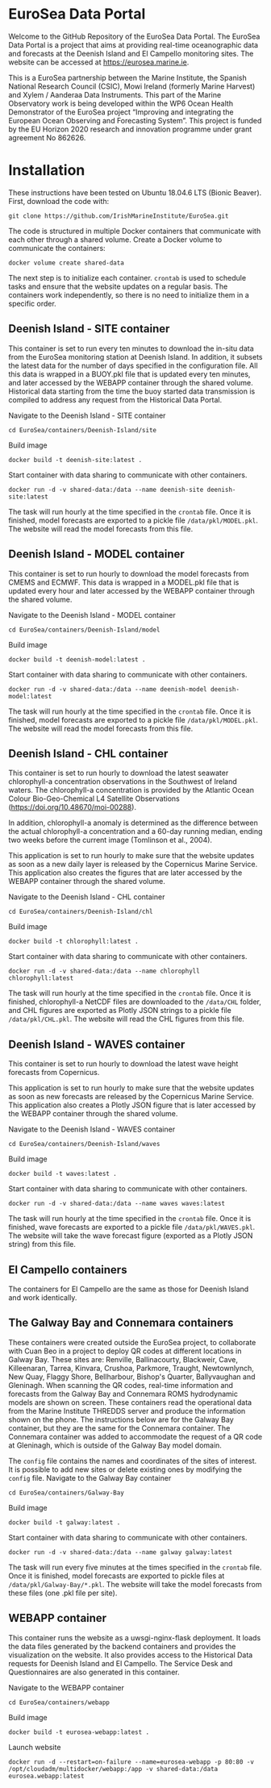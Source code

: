 # EuroSea Data Portal

Welcome to the GitHub Repository of the EuroSea Data Portal. The EuroSea Data Portal is a project that aims at providing real-time oceanographic data and forecasts at the Deenish Island and El Campello monitoring sites. The website can be accessed at https://eurosea.marine.ie. 

This is a EuroSea partnership between the Marine Institute, the Spanish National Research Council (CSIC), Mowi Ireland (formerly Marine Harvest) and Xylem / Aanderaa Data Instruments. This part of the Marine Observatory work is being developed within the WP6 Ocean Health Demonstrator of the EuroSea project “Improving and integrating the European Ocean Observing and Forecasting System”. This project is funded by the EU Horizon 2020 research and innovation programme under grant agreement No 862626.

# Installation

These instructions have been tested on Ubuntu 18.04.6 LTS (Bionic Beaver). First, download the code with: 

```
git clone https://github.com/IrishMarineInstitute/EuroSea.git
```

The code is structured in multiple Docker containers that communicate with each other through a shared volume. Create a Docker volume to communicate the containers:

```
docker volume create shared-data
```

The next step is to initialize each container. ``` crontab ``` is used to schedule tasks and ensure that the website updates on a regular basis. The containers work independently, so there is no need to initialize them in a specific order.

## Deenish Island - SITE container

This container is set to run every ten minutes to download the in-situ data from the EuroSea monitoring station at Deenish Island. In addition, it subsets the latest data
for the number of days specified in the configuration file. All this data is wrapped in a BUOY.pkl file that is updated every ten minutes, and later accessed by the WEBAPP container through the shared volume. Historical data starting from the time the buoy started data transmission is compiled to address any request from the Historical Data Portal.
   
Navigate to the Deenish Island - SITE container
```
cd EuroSea/containers/Deenish-Island/site
```

Build image
```
docker build -t deenish-site:latest .
```

Start container with data sharing to communicate with other containers.
```
docker run -d -v shared-data:/data --name deenish-site deenish-site:latest
```
 
The task will run hourly at the time specified in the ```crontab``` file. Once it is finished, model forecasts are exported to a pickle file ```/data/pkl/MODEL.pkl```. The website will read the model forecasts from this file. 

## Deenish Island - MODEL container

This container is set to run hourly to download the model forecasts from CMEMS and ECMWF. This data is wrapped in a MODEL.pkl file that is updated every hour and later accessed by the WEBAPP container through the shared volume.
   
Navigate to the Deenish Island - MODEL container
```
cd EuroSea/containers/Deenish-Island/model
```

Build image
```
docker build -t deenish-model:latest .
```

Start container with data sharing to communicate with other containers.
```
docker run -d -v shared-data:/data --name deenish-model deenish-model:latest
```
 
The task will run hourly at the time specified in the ```crontab``` file. Once it is finished, model forecasts are exported to a pickle file ```/data/pkl/MODEL.pkl```. The website will read the model forecasts from this file. 

## Deenish Island - CHL container

This container is set to run hourly to download the latest seawater chlorophyll-a concentration observations in the Southwest of Ireland waters. The chlorophyll-a 
concentration is provided by the Atlantic Ocean Colour Bio-Geo-Chemical L4 Satellite Observations (https://doi.org/10.48670/moi-00288).
   
In addition, chlorophyll-a anomaly is determined as the difference between the actual chlorophyll-a concentration and a 60-day running median, ending two weeks before the current image (Tomlinson et al., 2004).

This application is set to run hourly to make sure that the website updates as soon as a new daily layer is released by the Copernicus Marine Service. This application also creates the figures that are later accessed by the WEBAPP container through the shared volume.

Navigate to the Deenish Island - CHL container
```
cd EuroSea/containers/Deenish-Island/chl
```

Build image
```
docker build -t chlorophyll:latest .
```

Start container with data sharing to communicate with other containers.
```
docker run -d -v shared-data:/data --name chlorophyll chlorophyll:latest
```

The task will run hourly at the time specified in the ```crontab``` file. Once it is finished, chlorophyll-a NetCDF files are downloaded to the ```/data/CHL``` folder, and CHL figures are exported as Plotly JSON strings to a pickle file  ```/data/pkl/CHL.pkl```. The website will read the CHL figures from this file. 

## Deenish Island - WAVES container

This container is set to run hourly to download the latest wave height forecasts from Copernicus.
   
This application is set to run hourly to make sure that the website updates as soon as new forecasts are released by the Copernicus Marine Service. This application also creates a Plotly JSON figure that is later accessed by the WEBAPP container through the shared volume.

Navigate to the Deenish Island - WAVES container
```
cd EuroSea/containers/Deenish-Island/waves
```

Build image
```
docker build -t waves:latest .
```

Start container with data sharing to communicate with other containers.
```
docker run -d -v shared-data:/data --name waves waves:latest
```
 
The task will run hourly at the time specified in the ```crontab``` file. Once it is finished, wave forecasts are exported to a pickle file ```/data/pkl/WAVES.pkl```. The website will take the wave forecast figure (exported as a Plotly JSON string) from this file. 

## El Campello containers

The containers for El Campello are the same as those for Deenish Island and work identically. 

## The Galway Bay and Connemara containers

These containers were created outside the EuroSea project, to collaborate with Cuan Beo in a project to deploy QR codes at different locations in Galway Bay. These sites are: Renville, Ballinacourty, Blackweir, Cave, Killeenaran, Tarrea, Kinvara, Crushoa, Parkmore, Traught, Newtownlynch, New Quay, Flaggy Shore, Bellharbour, Bishop's Quarter, Ballyvaughan and Gleninagh. When scanning the QR codes, real-time information and forecasts from the Galway Bay and Connemara ROMS hydrodynamic models are shown on screen. These containers read the operational data from the Marine Institute THREDDS server and produce the information shown on the phone. The instructions below are for the Galway Bay container, but they are the same for the Connemara container. The Connemara container was added to accommodate the request of a QR code at Gleninagh, which is outside of the Galway Bay model domain.

The ```config``` file contains the names and coordinates of the sites of interest. It is possible to add new sites or delete existing ones by modifying the ```config``` file. Navigate to the Galway Bay container
```
cd EuroSea/containers/Galway-Bay
```

Build image
```
docker build -t galway:latest .
```

Start container with data sharing to communicate with other containers.
```
docker run -d -v shared-data:/data --name galway galway:latest
```
 
The task will run every five minutes at the times specified in the ```crontab``` file. Once it is finished, model forecasts are exported to pickle files at ```/data/pkl/Galway-Bay/*.pkl```. The website will take the model forecasts from these files (one .pkl file per site). 

## WEBAPP container

This container runs the website as a uwsgi-nginx-flask deployment. It loads the data files generated by the backend containers and provides the visualization on the website. It also provides access to the Historical Data requests for Deenish Island and El Campello. The Service Desk and Questionnaires are also generated in this container.

Navigate to the WEBAPP container
```
cd EuroSea/containers/webapp
```

Build image
```
docker build -t eurosea-webapp:latest .
```

Launch website
```
docker run -d --restart=on-failure --name=eurosea-webapp -p 80:80 -v /opt/cloudadm/multidocker/webapp:/app -v shared-data:/data eurosea.webapp:latest
```

